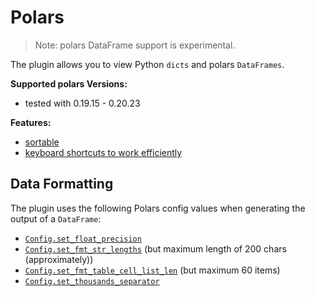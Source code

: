 # Polars
>Note: polars DataFrame support is experimental.

The plugin allows you to view Python `dicts` and polars `DataFrames`.

**Supported polars Versions:**
* tested with 0.19.15 - 0.20.23

**Features:**
- [sortable](./SORTING.md)
- [keyboard shortcuts to work efficiently](./KEYBOARD_SHORTCUTS.md)

## Data Formatting
The plugin uses the following Polars config values when generating the output of a `DataFrame`:

- [`Config.set_float_precision`](https://docs.pola.rs/py-polars/html/reference/api/polars.Config.set_float_precision.html)
- [`Config.set_fmt_str_lengths`](https://docs.pola.rs/py-polars/html/reference/api/polars.Config.set_fmt_str_lengths.html) (but maximum length of 200 chars (approximately))
- [`Config.set_fmt_table_cell_list_len`](https://docs.pola.rs/py-polars/html/reference/api/polars.Config.set_fmt_table_cell_list_len.html) (but maximum 60 items)
- [`Config.set_thousands_separator`](https://docs.pola.rs/py-polars/html/reference/api/polars.Config.set_thousands_separator.html)
